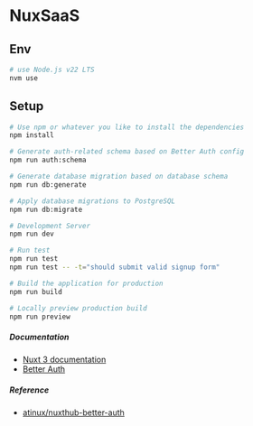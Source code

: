 # NuxSaaS

## Env
```bash
# use Node.js v22 LTS
nvm use
```

## Setup
```bash
# Use npm or whatever you like to install the dependencies
npm install

# Generate auth-related schema based on Better Auth config
npm run auth:schema

# Generate database migration based on database schema
npm run db:generate

# Apply database migrations to PostgreSQL
npm run db:migrate

# Development Server
npm run dev

# Run test
npm run test
npm run test -- -t="should submit valid signup form"

# Build the application for production
npm run build

# Locally preview production build
npm run preview
```

##### Documentation
* [Nuxt 3 documentation](https://nuxt.com/docs/getting-started/introduction)
* [Better Auth](https://better-auth.vercel.app/docs)

##### Reference
* [atinux/nuxthub-better-auth](https://github.com/atinux/nuxthub-better-auth)
